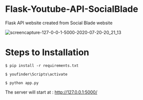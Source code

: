 # Flask-Youtube-API-SocialBlade
Flask API website created from Social Blade website

![screencapture-127-0-0-1-5000-2020-07-20-20_21_13](https://user-images.githubusercontent.com/48859773/87951823-b52a3900-cac6-11ea-9d8c-82800f364eff.png)

# Steps to Installation
```
$ pip install -r requirements.txt
```
```
$ youfinder\Scripts\activate
```
```
$ python app.py
```
The server will start at : http://127.0.0.1:5000/
